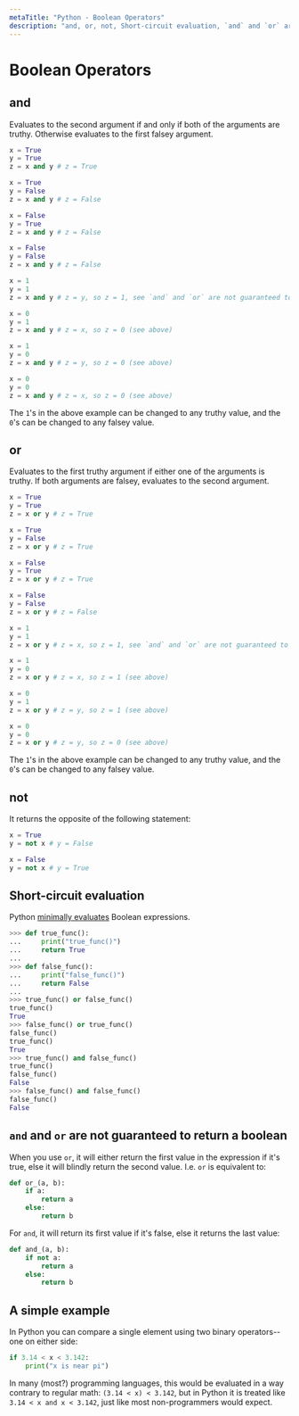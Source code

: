 ```yaml
---
metaTitle: "Python - Boolean Operators"
description: "and, or, not, Short-circuit evaluation, `and` and `or` are not guaranteed to return a boolean, A simple example"
---
```


# Boolean Operators



## and


Evaluates to the second argument if and only if both of the arguments are truthy. Otherwise evaluates to the first falsey argument.

```py
x = True
y = True
z = x and y # z = True

x = True
y = False
z = x and y # z = False

x = False
y = True
z = x and y # z = False

x = False
y = False
z = x and y # z = False

x = 1
y = 1
z = x and y # z = y, so z = 1, see `and` and `or` are not guaranteed to be a boolean

x = 0
y = 1
z = x and y # z = x, so z = 0 (see above)

x = 1
y = 0
z = x and y # z = y, so z = 0 (see above)

x = 0
y = 0
z = x and y # z = x, so z = 0 (see above)

```

The `1`'s in the above example can be changed to any truthy value, and the `0`'s can be changed to any falsey value.



## or


Evaluates to the first truthy argument if either one of the arguments is truthy. If both arguments are falsey, evaluates to the second argument.

```py
x = True
y = True
z = x or y # z = True

x = True
y = False
z = x or y # z = True

x = False
y = True
z = x or y # z = True

x = False
y = False
z = x or y # z = False

x = 1
y = 1
z = x or y # z = x, so z = 1, see `and` and `or` are not guaranteed to be a boolean

x = 1
y = 0
z = x or y # z = x, so z = 1 (see above)

x = 0
y = 1
z = x or y # z = y, so z = 1 (see above)

x = 0
y = 0
z = x or y # z = y, so z = 0 (see above)

```

The `1`'s in the above example can be changed to any truthy value, and the `0`'s can be changed to any falsey value.



## not


It returns the opposite of the following statement:

```py
x = True
y = not x # y = False

x = False
y = not x # y = True

```



## Short-circuit evaluation


Python [minimally evaluates](https://en.wikipedia.org/wiki/Short-circuit_evaluation) Boolean expressions.

```py
>>> def true_func():
...     print("true_func()")
...     return True
... 
>>> def false_func():
...     print("false_func()")
...     return False
... 
>>> true_func() or false_func()
true_func()
True
>>> false_func() or true_func()
false_func()
true_func()
True
>>> true_func() and false_func()
true_func()
false_func()
False
>>> false_func() and false_func()
false_func()
False

```



## `and` and `or` are not guaranteed to return a boolean


When you use `or`, it will either return the first value in the expression if it's true, else it will blindly return the second value. I.e. `or` is equivalent to:

```py
def or_(a, b):
    if a:
        return a
    else:
        return b

```

For `and`, it will return its first value if it's false, else it returns the last value:

```py
def and_(a, b):
    if not a:
        return a
    else:
        return b

```



## A simple example


In Python you can compare a single element using two binary operators--one on either side:

```py
if 3.14 < x < 3.142:
    print("x is near pi")

```

In many (most?) programming languages, this would be evaluated in a way contrary to regular math: `(3.14 < x) < 3.142`, but in Python it is treated like `3.14 < x and x < 3.142`, just like most non-programmers would expect.

